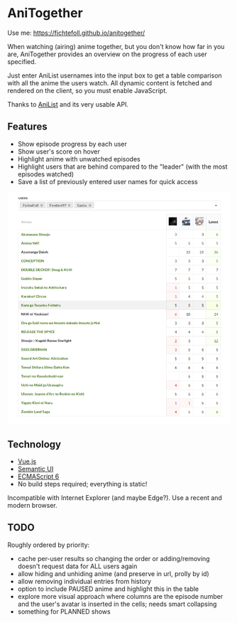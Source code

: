 # AniTogether

Use me: <https://fichtefoll.github.io/anitogether/>

When watching (airing) anime together,
but you don't know how far in you are,
AniTogether provides an overview
on the progress of each user specified.

Just enter AniList usernames into the input box
to get a table comparison with all the anime the users watch.
All dynamic content is fetched and rendered on the client,
so you must enable JavaScript.

Thanks to [AniList][] and its very usable API.

[AniList]: https://anilist.co/


## Features

- Show episode progress by each user
- Show user's score on hover
- Highlight anime with unwatched episodes
- Highlight users that are behind compared to the "leader"
  (with the most episodes watched)
- Save a list of previously entered user names for quick access

![Screenshot](./screenshot.png)

## Technology

- [Vue.js](https://vuejs.org/)
- [Semantic UI](https://semantic-ui.com/)
- [ECMAScript 6](http://es6-features.org/)
- No build steps required; everything is static!

Incompatible with Internet Explorer (and maybe Edge?).
Use a recent and modern browser.


## TODO

Roughly ordered by priority:

- cache per-user results so changing the order or adding/removing
  doesn't request data for ALL users again
- allow hiding and unhiding anime (and preserve in url, prolly by id)
- allow removing individual entries from history
- option to include PAUSED anime and highlight this in the table
- explore more visual approach where columns are the episode number
  and the user's avatar is inserted in the cells; needs smart collapsing
- something for PLANNED shows
